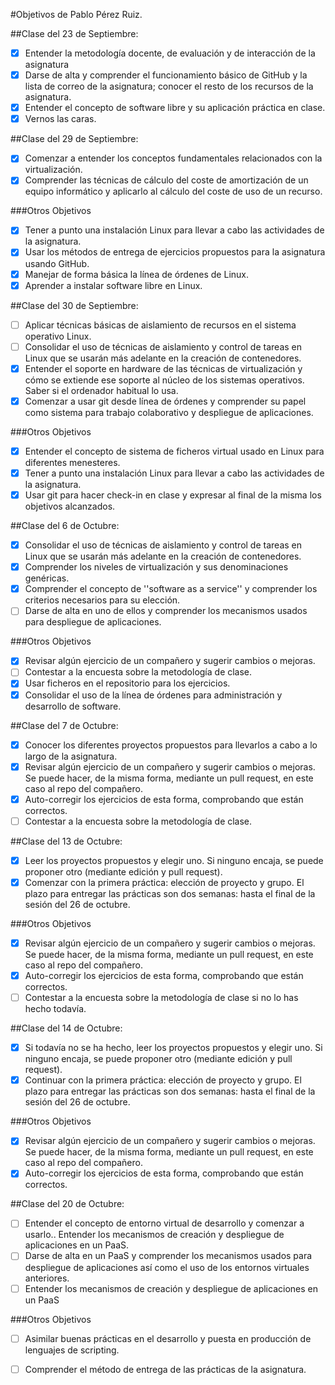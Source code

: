 #Objetivos de Pablo Pérez Ruiz.

##Clase del 23 de Septiembre:

* [X]   Entender la metodología docente, de evaluación y de interacción de la asignatura <br />
* [X]   Darse de alta y comprender el funcionamiento básico de GitHub y la lista de correo de la asignatura; conocer el resto de los recursos de la asignatura. <br />
* [X]   Entender el concepto de software libre y su aplicación práctica en clase. <br />
* [X]   Vernos las caras. <br />

##Clase del 29 de Septiembre:

* [X]   Comenzar a entender los conceptos fundamentales relacionados con la virtualización. <br />
* [X]   Comprender las técnicas de cálculo del coste de amortización de un equipo informático y aplicarlo al cálculo del coste de uso de un recurso. <br />

###Otros Objetivos
* [X]   Tener a punto una instalación Linux para llevar a cabo las actividades de la asignatura. <br />
* [X]   Usar los métodos de entrega de ejercicios propuestos para la asignatura usando GitHub. <br />
* [X]   Manejar de forma básica la línea de órdenes de Linux. <br />
* [X]   Aprender a instalar software libre en Linux. <br />

##Clase del 30 de Septiembre:

* [ ]   Aplicar técnicas básicas de aislamiento de recursos en el sistema operativo Linux. <br />
* [ ]   Consolidar el uso de técnicas de aislamiento y control de tareas en Linux que se usarán más adelante en la creación de contenedores. <br />
* [X]   Entender el soporte en hardware de las técnicas de virtualización y cómo se extiende ese soporte al núcleo de los sistemas operativos. Saber si el ordenador habitual lo usa. <br />
* [X]   Comenzar a usar git desde línea de órdenes y comprender su papel como sistema para trabajo colaborativo y despliegue de aplicaciones. <br />

###Otros Objetivos
* [X]   Entender el concepto de sistema de ficheros virtual usado en Linux para diferentes menesteres. <br />
* [X]   Tener a punto una instalación Linux para llevar a cabo las actividades de la asignatura. <br />
* [X]   Usar git para hacer check-in en clase y expresar al final de la misma los objetivos alcanzados. <br />

##Clase del 6 de Octubre:

* [X]   Consolidar el uso de técnicas de aislamiento y control de tareas en Linux que se usarán más adelante en la creación de contenedores. <br />
* [X]   Comprender los niveles de virtualización y sus denominaciones genéricas. <br />
* [X]   Comprender el concepto de ''software as a service'' y comprender los criterios necesarios para su elección. <br />
* [ ]   Darse de alta en uno de ellos y comprender los mecanismos usados para despliegue de aplicaciones. <br />

###Otros Objetivos
* [X]   Revisar algún ejercicio de un compañero y sugerir cambios o mejoras. <br />
* [ ]   Contestar a la encuesta sobre la metodología de clase. <br />
* [X]   Usar ficheros en el repositorio para los ejercicios. <br />
* [X]   Consolidar el uso de la línea de órdenes para administración y desarrollo de software. <br />

##Clase del 7 de Octubre:
* [X]   Conocer los diferentes proyectos propuestos para llevarlos a cabo a lo largo de la asignatura. <br />
* [X]   Revisar algún ejercicio de un compañero y sugerir cambios o mejoras. Se puede hacer, de la misma forma, mediante un pull   request, en este caso al repo del compañero. <br />
* [X]   Auto-corregir los ejercicios de esta forma, comprobando que están correctos. <br />
* [ ]   Contestar a la encuesta sobre la metodología de clase. <br />

##Clase del 13 de Octubre:
* [X]   Leer los proyectos propuestos y elegir uno. Si ninguno encaja, se puede proponer otro (mediante edición y pull request). <br />
* [X]   Comenzar con la primera práctica: elección de proyecto y grupo. El plazo para entregar las prácticas son dos semanas: hasta el     final de la sesión del 26 de octubre. <br />

###Otros Objetivos
* [X]   Revisar algún ejercicio de un compañero y sugerir cambios o mejoras. Se puede hacer, de la misma forma, mediante un pull     request, en este caso al repo del compañero. <br />
* [X]   Auto-corregir los ejercicios de esta forma, comprobando que están correctos. <br />
* [ ]   Contestar a la encuesta sobre la metodología de clase si no lo has hecho todavía. <br />

##Clase del 14 de Octubre:
* [X]   Si todavía no se ha hecho, leer los proyectos propuestos y elegir uno. Si ninguno encaja, se puede proponer otro (mediante edición y pull request). <br />
* [X]   Continuar con la primera práctica: elección de proyecto y grupo. El plazo para entregar las prácticas son dos semanas: hasta el final de la sesión del 26 de octubre. <br />

###Otros Objetivos
* [X]   Revisar algún ejercicio de un compañero y sugerir cambios o mejoras. Se puede hacer, de la misma forma, mediante un pull request, en este caso al repo del compañero.
* [X]   Auto-corregir los ejercicios de esta forma, comprobando que están correctos.

##Clase del 20 de Octubre:
* [ ]   Entender el concepto de entorno virtual de desarrollo y comenzar a usarlo..
Entender los mecanismos de creación y despliegue de aplicaciones en un PaaS.
* [ ]  Darse de alta en un PaaS y comprender los mecanismos usados para despliegue de aplicaciones así como el uso de los entornos virtuales anteriores.
* [ ]  Entender los mecanismos de creación y despliegue de aplicaciones en un PaaS

###Otros Objetivos
* [ ]   Asimilar buenas prácticas en el desarrollo y puesta en producción de lenguajes de scripting.
* [ ]   Comprender el método de entrega de las prácticas de la asignatura.


